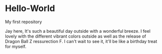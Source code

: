 # Hello-World
My first repository

Jay here, It's such a beautiful day outside with a wonderful breeze. I feel lovely with the different vibrant colors outside as well as the release of Dragon Ball Z ressurection F. I can't wait to see it, it'll be like a birthday treat for myself.
